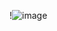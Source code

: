 !![image](https://user-images.githubusercontent.com/106466382/184549816-68db54d9-cceb-481d-b4e2-96f929e17474.png)

